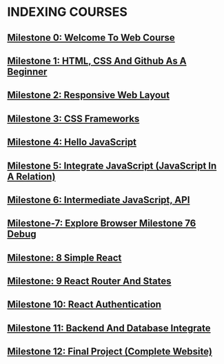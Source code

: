 # INDEXING COURSES

## [Milestone 0: Welcome To Web Course](https://github.com/Tahsin000/PROGRAMMING_HERO/tree/0.Welcome-to-Web-Course)

## [Milestone 1: HTML, CSS And Github As A Beginner](https://github.com/Tahsin000/PROGRAMMING_HERO/tree/1.HTML%2C-CSS-and-Github-as-a-beginner)

## [Milestone 2: Responsive Web Layout](https://github.com/Tahsin000/PROGRAMMING_HERO/tree/2.Responsive-Web-Layout)

## [Milestone 3: CSS Frameworks](https://github.com/Tahsin000/PROGRAMMING_HERO/tree/3.-CSS-Frameworks)

## [Milestone 4: Hello JavaScript](https://github.com/Tahsin000/PROGRAMMING_HERO/tree/4.-Hello-JavaScript)

## [Milestone 5: Integrate JavaScript (JavaScript In A Relation)](https://github.com/Tahsin000/PROGRAMMING_HERO/tree/5.-Integrate-JavaScript)

## [Milestone 6: Intermediate JavaScript, API](https://github.com/Tahsin000/PROGRAMMING_HERO/tree/6.-Intermediate-JavaScript%2C-API)

## [Milestone-7: Explore Browser Milestone 76 Debug](https://github.com/Tahsin000/PROGRAMMING_HERO/tree/7.-Explore-Browser-Milestone-78-Debug)

## [Milestone: 8 Simple React](https://github.com/Tahsin000/PROGRAMMING_HERO/tree/8.-Simple-React)

## [Milestone: 9 React Router And States](https://github.com/Tahsin000/PROGRAMMING_HERO/tree/9.-React-Router-And-States)

## [Milestone 10: React Authentication](https://github.com/Tahsin000/PROGRAMMING_HERO/tree/10.-React-Authentication)

## [Milestone 11: Backend And Database Integrate](https://github.com/Tahsin000/PROGRAMMING_HERO/tree/11.-Backend-And-Database-Integrate)

## [Milestone 12: Final Project (Complete Website)](https://github.com/Tahsin000/PROGRAMMING_HERO/tree/12.-Final-Project-(Complete-Website))
